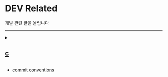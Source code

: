 # DEV Related

개발 관련 글을 올립니다

---

<details>

<summary>

## [c](c)

</summary>
> [1. pointers and arrays](1.pointers_and_arrays)  
> [2. ch1 ~ pointers to functions](2.ch1~pointers_to_functions)  
> [3. ch1 leftovers](3.ch1_leftovers) 
> [4. ch2 Dynamic Memory Management in C](4.ch2_dynamic_memory_management_in_c)

</details>

* [commit conventions](commit_conventions)

